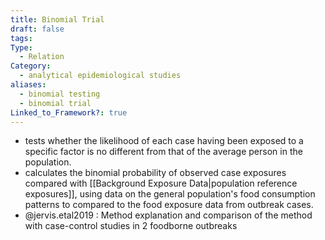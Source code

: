 ```yaml
---
title: Binomial Trial
draft: false
tags: 
Type:
  - Relation
Category:
  - analytical epidemiological studies
aliases:
  - binomial testing
  - binomial trial
Linked_to_Framework?: true
---
```

- tests whether the likelihood of each case having been exposed to a specific factor is no different from that of the average person in the population. 
- calculates the binomial probability of observed case exposures compared with [[Background Exposure Data|population reference exposures]], using data on the general population's food consumption patterns to compared to the food exposure data from outbreak cases.
 - @jervis.etal2019 :  Method explanation and comparison of the method with case-control studies in 2 foodborne outbreaks



